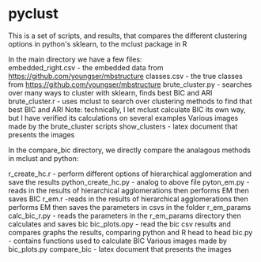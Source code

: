 # pyclust
This is a set of scripts, and results, that compares the different clustering options in python's sklearn, to the mclust package in R

In the main directory we have a few files: \
embedded_right.csv - the embedded data from https://github.com/youngser/mbstructure
classes.csv - the true classes from https://github.com/youngser/mbstructure
brute_cluster.py - searches over many ways to cluster with sklearn, finds best BIC and ARI
brute_cluster.r - uses mclust to search over clustering methods to find that best BIC and ARI
	Note: technically, I let mclust calculate BIC its own way, but I have verified its calculations on several examples
Various images made by the brute_cluster scripts
show_clusters - latex document that presents the images

In the compare_bic directory, we directly compare the analagous methods in mclust and python:

r_create_hc.r - perform different options of hierarchical agglomeration and save the results
python_create_hc.py - analog to above file
pyton_em.py - reads in the results of hierarchical agglomerations then performs EM then saves BIC
r_em.r -reads in the results of hierarchical agglomerations then performs EM then saves the parameters in csvs in the folder r_em_params
calc_bic_r.py - reads the parameters in the r_em_params directory then calculates and saves bic
bic_plots.opy - read the bic csv results and compares graphs the results, comparing python and R head to head
bic.py - contains functions used to calculate BIC
Various images made by bic_plots.py
compare_bic - latex document that presents the images

